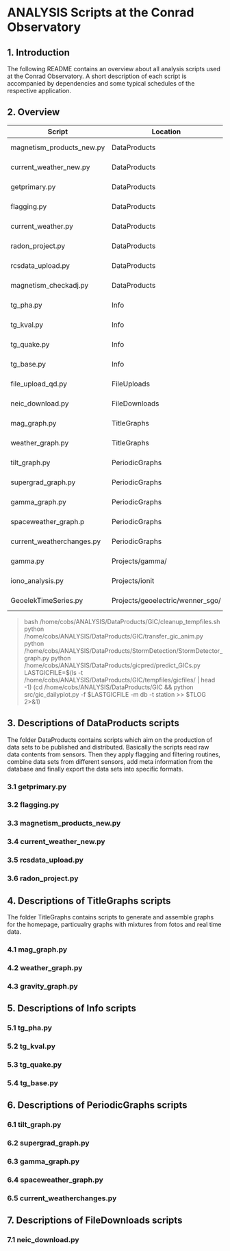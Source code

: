 # ANALYSIS Scripts at the Conrad Observatory

## 1. Introduction

The following README contains an overview about all analysis scripts used at the Conrad Observatory. A short description of each script is accompanied by dependencies and some typical schedules of the respective application.

## 2. Overview


Script                        | Location        |  Schedule         |  Config        |   Monitor         |  Dependencies  | Comments
----------------------------- | --------------- | ----------------- | -------------- | ----------------- | -------------- | --------
magnetism\_products\_new.py   | DataProducts    | analysis_5min     | CONF/wic.cfg   |  MARTAS telegram  |                | py2 and py3
current\_weather\_new.py      | DataProducts    | analysis_hourly   |                |  MARTAS telegram  |                | 
getprimary.py                 | DataProducts    | analysis_5min     |                |  MARTAS telegram  |                | 
flagging.py                   | DataProducts    | analysis_5min     |                |  MARTAS telegram  |                | 
current\_weather.py           | DataProducts    | analysis_hourly   |                |  MARTAS telegram  |                | 
radon\_project.py             | DataProducts    | analysis_hourly   |                |  MARTAS telegram  |                | 
rcsdata\_upload.py            | DataProducts    | analysis_hourly   |                |  MARTAS telegram  |                | 
magnetism\_checkadj.py        | DataProducts    | analysis_daily    |                |  MARTAS telegram  |                | 
tg\_pha.py                    | Info            | analysis_20min    |                |  MARTAS telegram  |                | 
tg\_kval.py                   | Info            | analysis_5min     |                |  MARTAS telegram  |                | 
tg\_quake.py                  | Info            | analysis_20min    |                |  MARTAS telegram  |                | 
tg\_base.py                   | Info            | analysis_weekly   |                |  MARTAS telegram  |                | 
file\_upload\_qd.py           | FileUploads     | analysis_daily    |                |  MARTAS telegram  |                | 
neic\_download.py             | FileDownloads   | analysis_20min    |                |  MARTAS telegram  |                | 
mag\_graph.py                 | TitleGraphs     | analysis_20min    |                |  MARTAS telegram  |                | 
weather\_graph.py             | TitleGraphs     | analysis_20min    |                |  MARTAS telegram  |                | 
tilt\_graph.py                | PeriodicGraphs  | analysis_hourly   |                |  MARTAS telegram  |                | 
supergrad\_graph.py           | PeriodicGraphs  | analysis_hourly   |                |  MARTAS telegram  |                | 
gamma\_graph.py               | PeriodicGraphs  | analysis_hourly   |                |  MARTAS telegram  |                | 
spaceweather\_graph.p         | PeriodicGraphs  | analysis_hourly   |                |  MARTAS telegram  |                | 
current\_weatherchanges.py    | PeriodicGraphs  | analysis_hourly   |                |  MARTAS telegram  |                | 
gamma.py                      | Projects/gamma/ | analysis_daily    |                |  MARTAS telegram  |                | 
iono\_analysis.py             | Projects/ionit  | analysis_monthly  |                |  MARTAS telegram  |                | 
GeoelekTimeSeries.py          | Projects/geoelectric/wenner\_sgo/ | analysis_monthly  |                |  MARTAS telegram  |                |


>bash /home/cobs/ANALYSIS/DataProducts/GIC/cleanup_tempfiles.sh
>python /home/cobs/ANALYSIS/DataProducts/GIC/transfer_gic_anim.py
>python /home/cobs/ANALYSIS/DataProducts/StormDetection/StormDetector_graph.py
>python /home/cobs/ANALYSIS/DataProducts/gicpred/predict_GICs.py
>LASTGICFILE=$(ls -t /home/cobs/ANALYSIS/DataProducts/GIC/tempfiles/gicfiles/ | head -1)
>(cd /home/cobs/ANALYSIS/DataProducts/GIC && python src/gic_dailyplot.py -f $LASTGICFILE -m db -t station >> $TLOG 2>&1)




## 3. Descriptions of DataProducts scripts

The folder DataProducts contains scripts which aim on the production of data sets to be published and distributed. Basically the scripts read raw data contents from sensors. Then they apply flagging and filtering routines, combine data sets from different sensors, add meta information from the database and finally export the data sets into specific formats. 

### 3.1 getprimary.py

### 3.2 flagging.py

### 3.3 magnetism\_products\_new.py

### 3.4 current\_weather\_new.py

### 3.5 rcsdata\_upload.py

### 3.6 radon\_project.py


## 4. Descriptions of TitleGraphs scripts

The folder TitleGraphs contains scripts to generate and assemble graphs for the homepage, particualry graphs with mixtures from fotos and real time data. 

### 4.1 mag\_graph.py

### 4.2 weather\_graph.py

### 4.3 gravity\_graph.py


## 5. Descriptions of Info scripts

### 5.1 tg\_pha.py

### 5.2 tg\_kval.py

### 5.3 tg\_quake.py

### 5.4 tg\_base.py


## 6. Descriptions of PeriodicGraphs scripts

### 6.1 tilt\_graph.py

### 6.2 supergrad\_graph.py

### 6.3 gamma\_graph.py

### 6.4 spaceweather\_graph.py

### 6.5 current\_weatherchanges.py


## 7. Descriptions of FileDownloads scripts

### 7.1 neic\_download.py


